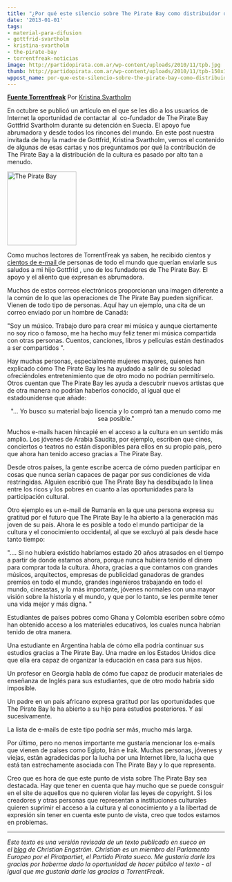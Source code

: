 ```yaml
---
title: "¿Por qué este silencio sobre The Pirate Bay como distribuidor de cultura?"
date: '2013-01-01'
tags:
- material-para-difusion
- gottfrid-svartholm
- kristina-svartholm
- the-pirate-bay
- torrentfreak-noticias
image: http://partidopirata.com.ar/wp-content/uploads/2010/11/tpb.jpg
thumb: http://partidopirata.com.ar/wp-content/uploads/2010/11/tpb-150x150.jpg
wppost_name: por-que-este-silencio-sobre-the-pirate-bay-como-distribuidor-de-cultura
---
```


<strong><a href="https://torrentfreak.com/why-this-silence-about-the-pirate-bay-as-a-distributor-of-culture-121230/" target="_blank">Fuente Torrentfreak</a></strong>
Por <a title="Posts by Kristina Svartholm" href="https://torrentfreak.com/author/kristina-svartholm/" rel="author">Kristina Svartholm</a>

En octubre se publicó un artículo en el que se les dio a los usuarios de Internet la oportunidad de contactar al  co-fundador de The Pirate Bay Gottfrid Svartholm durante su detención en Suecia. El apoyo fue abrumadora y desde todos los rincones del mundo. En este post nuestra invitada de hoy la madre de Gottfrid, Kristina Svartholm, vemos el contenido de algunas de esas cartas y nos preguntamos por qué la contribución de The Pirate Bay a la distribución de la cultura es pasado por alto tan a menudo.

<a href="http://partidopirata.com.ar/wp-content/uploads/2010/11/tpb.jpg"><img class="size-full wp-image-243 alignright" alt="The Pirate Bay" src="http://partidopirata.com.ar/wp-content/uploads/2010/11/tpb.jpg" width="160" height="171" /></a>

Como muchos lectores de TorrentFreak ya saben, he recibido cientos y <a href="http://torrentfreak.com/pirate-bay-founder-held-in-solitary-confinement-write-him-a-letter-today-121020/">cientos de e-mail </a>de personas de todo el mundo que querían enviarle sus saludos a mi hijo Gottfrid , uno de los fundadores de The Pirate Bay. El apoyo y el aliento que expresan es abrumadora.

Muchos de estos correos electrónicos proporcionan una imagen diferente a la común de lo que las operaciones de The Pirate Bay pueden significar. Vienen de todo tipo de personas. Aquí hay un ejemplo, una cita de un correo enviado por un hombre de Canadá:

"Soy un músico. Trabajo duro para crear mi música y aunque ciertamente no soy rico o famoso, me ha hecho muy feliz tener mi música compartida con otras personas. Cuentos, canciones, libros y películas están destinados a ser compartidos ".

Hay muchas personas, especialmente mujeres mayores, quienes han explicado cómo The Pirate Bay les ha ayudado a salir de su soledad ofreciéndoles entretenimiento que de otro modo no podrían permitírselo. Otros cuentan que The Pirate Bay les ayuda a descubrir nuevos artistas que de otra manera no podrían haberlos conocido, al igual que el estadounidense que añade:
<p style="text-align: center">"... Yo busco su material bajo licencia y lo compró tan a menudo como me sea posible."</p>
Muchos e-mails hacen hincapié en el acceso a la cultura en un sentido más amplio. Los jóvenes de Arabia Saudita, por ejemplo, escriben que cines, conciertos o teatros no están disponibles para ellos en su propio país, pero que ahora han tenido acceso gracias a The Pirate Bay.

Desde otros países, la gente escribe acerca de cómo pueden participar en cosas que nunca serían capaces de pagar por sus condiciones de vida restringidas. Alguien escribió que The Pirate Bay ha desdibujado la línea entre los ricos y los pobres en cuanto a las oportunidades para la participación cultural.

Otro ejemplo es un e-mail de Rumania en la que una persona expresa su gratitud por el futuro que The Pirate Bay le ha abierto a la generación más joven de su país. Ahora le es posible a todo el mundo participar de la cultura y el conocimiento occidental, al que se excluyó al país desde hace tanto tiempo:

".... Si no hubiera existido habríamos estado 20 años atrasados en el tiempo a partir de donde estamos ahora, porque nunca hubiera tenido el dinero para comprar toda la cultura. Ahora, gracias a que contamos con grandes músicos, arquitectos, empresas de publicidad ganadoras de grandes premios en todo el mundo, grandes ingenieros trabajando en todo el mundo, cineastas, y lo más importante, jóvenes normales con una mayor visión sobre la historia y el mundo, y que por lo tanto, se les permite tener una vida mejor y más digna. "

Estudiantes de países pobres como Ghana y Colombia escriben sobre cómo han obtenido acceso a los materiales educativos, los cuales nunca habrían tenido de otra manera.

Una estudiante en Argentina habla de cómo ella podría continuar sus estudios gracias a The Pirate Bay. Una madre en los Estados Unidos dice que ella era capaz de organizar la educación en casa para sus hijos.

Un profesor en Georgia habla de cómo fue capaz de producir materiales de enseñanza de Inglés para sus estudiantes, que de otro modo habría sido imposible.

Un padre en un país africano expresa gratitud por las oportunidades que The Pirate Bay le ha abierto a su hijo para estudios posteriores. Y así sucesivamente.

La lista de e-mails de este tipo podría ser más, mucho más larga.

Por último, pero no menos importante me gustaría mencionar los e-mails que vienen de países como Egipto, Irán e Irak. Muchas personas, jóvenes y viejas, están agradecidas por la lucha por una Internet libre, la lucha que está tan estrechamente asociada con The Pirate Bay y lo que representa.

Creo que es hora de que este punto de vista sobre The Pirate Bay sea destacada. Hay que tener en cuenta que hay mucho que se puede consguir en el site de aquellos que no quieren violar las leyes de copyright. Si los creadores y otras personas que representan a instituciones culturales quieren suprimir el acceso a la cultura y al conocimiento y a la libertad de expresión sin tener en cuenta este punto de vista, creo que todos estamos en problemas.

<hr />

<em>
Este texto es una versión revisada de un texto publicado en sueco en el <em><a href="http://christianengstrom.wordpress.com/">blog</a></em> de Christian Engström. <em>Christian</em> es un miembro del Parlamento Europeo por el Piratpartiet, el Partido Pirata sueco. Me gustaría darle las gracias por haberme dado la oportunidad de hacer público el texto - al igual que me gustaría darle las gracias a TorrentFreak.</em>
